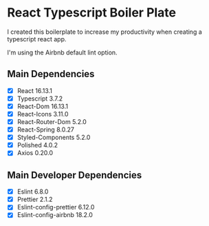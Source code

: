 # React Typescript Boiler Plate

I created this boilerplate to increase my productivity when creating a typescript react app.

I'm using the Airbnb default lint option.

## Main Dependencies

- [x] React 16.13.1
- [x] Typescript 3.7.2
- [x] React-Dom 16.13.1
- [x] React-Icons 3.11.0
- [x] React-Router-Dom 5.2.0
- [x] React-Spring 8.0.27
- [x] Styled-Components 5.2.0
- [x] Polished 4.0.2
- [x] Axios 0.20.0

## Main Developer Dependencies

- [x] Eslint 6.8.0
- [x] Prettier 2.1.2
- [x] Eslint-config-prettier 6.12.0
- [x] Eslint-config-airbnb 18.2.0
